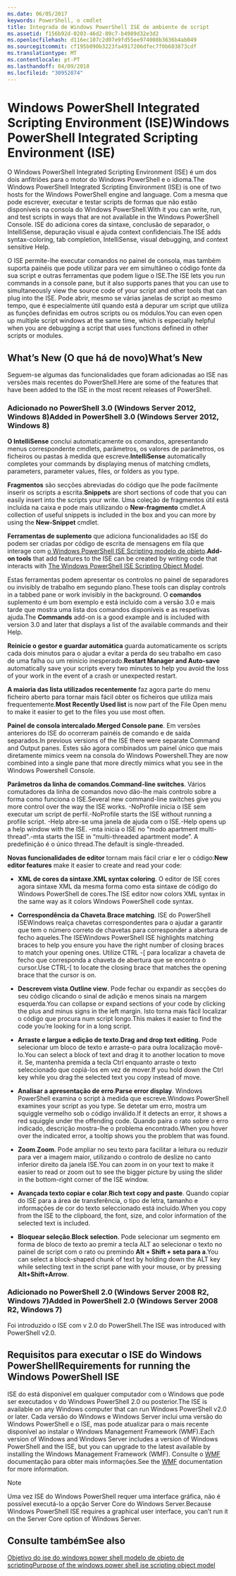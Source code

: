 ```yaml
---
ms.date: 06/05/2017
keywords: PowerShell, o cmdlet
title: Integrada de Windows PowerShell ISE de ambiente de script
ms.assetid: f156b92d-0203-46d2-89c7-b4989d32e3d2
ms.openlocfilehash: d116ec107c2d07e9fd55ee974008b3636b4ab049
ms.sourcegitcommit: cf195b090b3223fa4917206dfec7f0b603873cdf
ms.translationtype: MT
ms.contentlocale: pt-PT
ms.lasthandoff: 04/09/2018
ms.locfileid: "30952074"
---
```

# <a name="windows-powershell-integrated-scripting-environment-ise"></a><span data-ttu-id="6730d-103">Windows PowerShell Integrated Scripting Environment (ISE)</span><span class="sxs-lookup"><span data-stu-id="6730d-103">Windows PowerShell Integrated Scripting Environment (ISE)</span></span>

<span data-ttu-id="6730d-104">O Windows PowerShell Integrated Scripting Environment (ISE) é um dos dois anfitriões para o motor do Windows PowerShell e o idioma.</span><span class="sxs-lookup"><span data-stu-id="6730d-104">The Windows PowerShell Integrated Scripting Environment (ISE) is one of two hosts for the Windows PowerShell engine and language.</span></span> <span data-ttu-id="6730d-105">Com a mesma que pode escrever, executar e testar scripts de formas que não estão disponíveis na consola do Windows PowerShell.</span><span class="sxs-lookup"><span data-stu-id="6730d-105">With it you can write, run, and test scripts in ways that are not available in the Windows PowerShell Console.</span></span> <span data-ttu-id="6730d-106">ISE do adiciona cores da sintaxe, conclusão de separador, o IntelliSense, depuração visual e ajuda context confidenciais.</span><span class="sxs-lookup"><span data-stu-id="6730d-106">The ISE adds syntax-coloring, tab completion, IntelliSense, visual debugging, and context sensitive Help.</span></span>

<span data-ttu-id="6730d-107">O ISE permite-lhe executar comandos no painel de consola, mas também suporta painéis que pode utilizar para ver em simultâneo o código fonte da sua script e outras ferramentas que podem ligue o ISE.</span><span class="sxs-lookup"><span data-stu-id="6730d-107">The ISE lets you run commands in a console pane, but it also supports panes that you can use to simultaneously view the source code of your script and other tools that can plug into the ISE.</span></span> <span data-ttu-id="6730d-108">Pode abrir, mesmo se várias janelas de script ao mesmo tempo, que é especialmente útil quando está a depurar um script que utiliza as funções definidas em outros scripts ou os módulos.</span><span class="sxs-lookup"><span data-stu-id="6730d-108">You can even open up multiple script windows at the same time, which is especially helpful when you are debugging a script that uses functions defined in other scripts or modules.</span></span>

## <a name="whats-new"></a><span data-ttu-id="6730d-109">What’s New (O que há de novo)</span><span class="sxs-lookup"><span data-stu-id="6730d-109">What’s New</span></span>

<span data-ttu-id="6730d-110">Seguem-se algumas das funcionalidades que foram adicionadas ao ISE nas versões mais recentes do PowerShell.</span><span class="sxs-lookup"><span data-stu-id="6730d-110">Here are some of the features that have been added to the ISE in the most recent releases of PowerShell.</span></span>

### <a name="added-in-powershell-30-windows-server-2012-windows-8"></a><span data-ttu-id="6730d-111">Adicionado no PowerShell 3.0 (Windows Server 2012, Windows 8)</span><span class="sxs-lookup"><span data-stu-id="6730d-111">Added in PowerShell 3.0 (Windows Server 2012, Windows 8)</span></span>

<span data-ttu-id="6730d-112">**O IntelliSense** conclui automaticamente os comandos, apresentando menus correspondente cmdlets, parâmetros, os valores de parâmetros, os ficheiros ou pastas à medida que escreve.</span><span class="sxs-lookup"><span data-stu-id="6730d-112">**IntelliSense** automatically completes your commands by displaying menus of matching cmdlets, parameters, parameter values, files, or folders as you type.</span></span>

<span data-ttu-id="6730d-113">**Fragmentos** são secções abreviadas do código que lhe pode facilmente inserir os scripts a escrita.</span><span class="sxs-lookup"><span data-stu-id="6730d-113">**Snippets** are short sections of code that you can easily insert into the scripts your write.</span></span> <span data-ttu-id="6730d-114">Uma coleção de fragmentos útil está incluída na caixa e pode mais utilizando o **New-fragmento** cmdlet.</span><span class="sxs-lookup"><span data-stu-id="6730d-114">A collection of useful snippets is included in the box and you can more by using the **New-Snippet** cmdlet.</span></span>

<span data-ttu-id="6730d-115">**Ferramentas de suplemento** que adiciona funcionalidades ao ISE do podem ser criadas por código de escrita de mensagens em fila que interage com [o Windows PowerShell ISE Scripting modelo de objeto](../../core-powershell/ise/The-ISE-Object-Model-Hierarchy.md).</span><span class="sxs-lookup"><span data-stu-id="6730d-115">**Add-on tools** that add features to the ISE can be created by writing code that interacts with [The Windows PowerShell ISE Scripting Object Model](../../core-powershell/ise/The-ISE-Object-Model-Hierarchy.md).</span></span>

<span data-ttu-id="6730d-116">Estas ferramentas podem apresentar os controlos no painel de separadores ou invisibly de trabalho em segundo plano.</span><span class="sxs-lookup"><span data-stu-id="6730d-116">These tools can display controls in a tabbed pane or work invisibly in the background.</span></span> <span data-ttu-id="6730d-117">O **comandos** suplemento é um bom exemplo e está incluído com a versão 3.0 e mais tarde que mostra uma lista dos comandos disponíveis e as respetivas ajuda.</span><span class="sxs-lookup"><span data-stu-id="6730d-117">The **Commands** add-on is a good example and is included with version 3.0 and later that displays a list of the available commands and their Help.</span></span>

<span data-ttu-id="6730d-118">**Reinicie o gestor e guardar automática** guarda automaticamente os scripts cada dois minutos para o ajudar a evitar a perda do seu trabalho em caso de uma falha ou um reinício inesperado.</span><span class="sxs-lookup"><span data-stu-id="6730d-118">**Restart Manager and Auto-save** automatically save your scripts every two minutes to help you avoid the loss of your work in the event of a crash or unexpected restart.</span></span>

<span data-ttu-id="6730d-119">**A maioria das lista utilizados recentemente** faz agora parte do menu ficheiro aberto para tornar mais fácil obter os ficheiros que utiliza mais frequentemente.</span><span class="sxs-lookup"><span data-stu-id="6730d-119">**Most Recently Used list** is now part of the File Open menu to make it easier to get to the files you use most often.</span></span>

<span data-ttu-id="6730d-120">**Painel de consola intercalado**.</span><span class="sxs-lookup"><span data-stu-id="6730d-120">**Merged Console pane**.</span></span> <span data-ttu-id="6730d-121">Em versões anteriores do ISE do ocorreram painéis de comando e de saída separados.</span><span class="sxs-lookup"><span data-stu-id="6730d-121">In previous versions of the ISE there were separate Command and Output panes.</span></span> <span data-ttu-id="6730d-122">Estes são agora combinados um painel único que mais diretamente mimics veem na consola do Windows Powershell.</span><span class="sxs-lookup"><span data-stu-id="6730d-122">They are now combined into a single pane that more directly mimics what you see in the Windows Powershell Console.</span></span>

<span data-ttu-id="6730d-123">**Parâmetros da linha de comandos**.</span><span class="sxs-lookup"><span data-stu-id="6730d-123">**Command-line switches**.</span></span> <span data-ttu-id="6730d-124">Vários comutadores da linha de comandos novo dão-lhe mais controlo sobre a forma como funciona o ISE.</span><span class="sxs-lookup"><span data-stu-id="6730d-124">Several new command-line switches give you more control over the way the ISE works.</span></span> <span data-ttu-id="6730d-125">-NoProfile inicia o ISE sem executar um script de perfil.</span><span class="sxs-lookup"><span data-stu-id="6730d-125">-NoProfile starts the ISE without running a profile script.</span></span> <span data-ttu-id="6730d-126">-Help abre-se uma janela de ajuda com o ISE.</span><span class="sxs-lookup"><span data-stu-id="6730d-126">-Help opens up a help window with the ISE.</span></span> <span data-ttu-id="6730d-127">-mta inicia o ISE no "modo apartment multi-thread".</span><span class="sxs-lookup"><span data-stu-id="6730d-127">-mta starts the ISE in “multi-threaded apartment mode”.</span></span> <span data-ttu-id="6730d-128">A predefinição é o único thread.</span><span class="sxs-lookup"><span data-stu-id="6730d-128">The default is single-threaded.</span></span>

<span data-ttu-id="6730d-129">**Novas funcionalidades de editor** tornam mais fácil criar e ler o código:</span><span class="sxs-lookup"><span data-stu-id="6730d-129">**New editor features** make it easier to create and read your code:</span></span>

- <span data-ttu-id="6730d-130">**XML de cores da sintaxe**.</span><span class="sxs-lookup"><span data-stu-id="6730d-130">**XML syntax coloring**.</span></span> <span data-ttu-id="6730d-131">O editor de ISE cores agora sintaxe XML da mesma forma como esta sintaxe de código do Windows PowerShell de cores.</span><span class="sxs-lookup"><span data-stu-id="6730d-131">The ISE editor now colors XML syntax in the same way as it colors Windows PowerShell code syntax.</span></span>

- <span data-ttu-id="6730d-132">**Correspondência da Chaveta**.</span><span class="sxs-lookup"><span data-stu-id="6730d-132">**Brace matching**.</span></span> <span data-ttu-id="6730d-133">ISE do PowerShell ISEWindows realça chavetas correspondentes para o ajudar a garantir que tem o número correto de chavetas para corresponder a abertura de fecho aqueles.</span><span class="sxs-lookup"><span data-stu-id="6730d-133">The ISEWindows PowerShell ISE highlights matching braces to help you ensure you have the right number of closing braces to match your opening ones.</span></span> <span data-ttu-id="6730d-134">Utilize CTRL -\[ para localizar a chaveta de fecho que corresponda a chaveta de abertura que se encontra o cursor.</span><span class="sxs-lookup"><span data-stu-id="6730d-134">Use CTRL-\[ to locate the closing brace that matches the opening brace that the cursor is on.</span></span>

- <span data-ttu-id="6730d-135">**Descrevem vista**.</span><span class="sxs-lookup"><span data-stu-id="6730d-135">**Outline view**.</span></span> <span data-ttu-id="6730d-136">Pode fechar ou expandir as secções do seu código clicando o sinal de adição e menos sinais na margem esquerda.</span><span class="sxs-lookup"><span data-stu-id="6730d-136">You can collapse or expand sections of your code by clicking the plus and minus signs in the left margin.</span></span> <span data-ttu-id="6730d-137">Isto torna mais fácil localizar o código que procura num script longo.</span><span class="sxs-lookup"><span data-stu-id="6730d-137">This makes it easier to find the code you’re looking for in a long script.</span></span>

- <span data-ttu-id="6730d-138">**Arraste e largue a edição de texto**.</span><span class="sxs-lookup"><span data-stu-id="6730d-138">**Drag and drop text editing**.</span></span> <span data-ttu-id="6730d-139">Pode selecionar um bloco de texto e arraste-o para outra localização movê-lo.</span><span class="sxs-lookup"><span data-stu-id="6730d-139">You can select a block of text and drag it to another location to move it.</span></span> <span data-ttu-id="6730d-140">Se, mantenha premida a tecla Ctrl enquanto arraste o texto seleccionado que copiá-los em vez de mover.</span><span class="sxs-lookup"><span data-stu-id="6730d-140">If you hold down the Ctrl key while you drag the selected text you copy instead of move.</span></span>

- <span data-ttu-id="6730d-141">**Analisar a apresentação de erro**.</span><span class="sxs-lookup"><span data-stu-id="6730d-141">**Parse error display**.</span></span> <span data-ttu-id="6730d-142">Windows PowerShell examina o script à medida que escreve.</span><span class="sxs-lookup"><span data-stu-id="6730d-142">Windows PowerShell examines your script as you type.</span></span> <span data-ttu-id="6730d-143">Se detetar um erro, mostra um squiggle vermelho sob o código inválido.</span><span class="sxs-lookup"><span data-stu-id="6730d-143">If it detects an error, it shows a red squiggle under the offending code.</span></span> <span data-ttu-id="6730d-144">Quando paira o rato sobre o erro indicado, descrição mostra-lhe o problema encontrado.</span><span class="sxs-lookup"><span data-stu-id="6730d-144">When you hover over the indicated error, a tooltip shows you the problem that was found.</span></span>

- <span data-ttu-id="6730d-145">**Zoom**.</span><span class="sxs-lookup"><span data-stu-id="6730d-145">**Zoom**.</span></span> <span data-ttu-id="6730d-146">Pode ampliar no seu texto para facilitar a leitura ou reduzir para ver a imagem maior, utilizando o controlo de deslize no canto inferior direito da janela ISE.</span><span class="sxs-lookup"><span data-stu-id="6730d-146">You can zoom in on your text to make it easier to read or zoom out to see the bigger picture by using the slider in the bottom-right corner of the ISE window.</span></span>

- <span data-ttu-id="6730d-147">**Avançada texto copiar e colar**.</span><span class="sxs-lookup"><span data-stu-id="6730d-147">**Rich text copy and paste**.</span></span> <span data-ttu-id="6730d-148">Quando copiar do ISE para a área de transferência, o tipo de letra, tamanho e informações de cor do texto seleccionado está incluído.</span><span class="sxs-lookup"><span data-stu-id="6730d-148">When you copy from the ISE to the clipboard, the font, size, and color information of the selected text is included.</span></span>

- <span data-ttu-id="6730d-149">**Bloquear seleção**.</span><span class="sxs-lookup"><span data-stu-id="6730d-149">**Block selection**.</span></span> <span data-ttu-id="6730d-150">Pode selecionar um segmento em forma de bloco de texto ao premir a tecla ALT ao selecionar o texto no painel de script com o rato ou premindo **Alt + Shift + seta para a**.</span><span class="sxs-lookup"><span data-stu-id="6730d-150">You can select a block-shaped chunk of text by holding down the ALT key while selecting text in the script pane with your mouse, or by pressing **Alt+Shift+Arrow**.</span></span>

### <a name="added-in-powershell-20-windows-server-2008-r2-windows-7"></a><span data-ttu-id="6730d-151">Adicionado no PowerShell 2.0 (Windows Server 2008 R2, Windows 7)</span><span class="sxs-lookup"><span data-stu-id="6730d-151">Added in PowerShell 2.0 (Windows Server 2008 R2, Windows 7)</span></span>

<span data-ttu-id="6730d-152">Foi introduzido o ISE com v 2.0 do PowerShell.</span><span class="sxs-lookup"><span data-stu-id="6730d-152">The ISE was introduced with PowerShell v2.0.</span></span>

## <a name="requirements-for-running-the-windows-powershell-ise"></a><span data-ttu-id="6730d-153">Requisitos para executar o ISE do Windows PowerShell</span><span class="sxs-lookup"><span data-stu-id="6730d-153">Requirements for running the Windows PowerShell ISE</span></span>

<span data-ttu-id="6730d-154">ISE do está disponível em qualquer computador com o Windows que pode ser executados v do Windows PowerShell 2.0 ou posterior.</span><span class="sxs-lookup"><span data-stu-id="6730d-154">The ISE is available on any Windows computer that can run Windows PowerShell v2.0 or later.</span></span> <span data-ttu-id="6730d-155">Cada versão do Windows e Windows Server inclui uma versão do Windows PowerShell e o ISE, mas pode atualizar para o mais recente disponível ao instalar o Windows Management Framework (WMF).</span><span class="sxs-lookup"><span data-stu-id="6730d-155">Each version of Windows and Windows Server includes a version of Windows PowerShell and the ISE, but you can upgrade to the latest available by installing the Windows Management Framework (WMF).</span></span> <span data-ttu-id="6730d-156">Consulte o [WMF](/powershell/wmf/readme) documentação para obter mais informações.</span><span class="sxs-lookup"><span data-stu-id="6730d-156">See the [WMF](/powershell/wmf/readme) documentation for more information.</span></span>

> [!NOTE]
> <span data-ttu-id="6730d-157">Uma vez ISE do Windows PowerShell requer uma interface gráfica, não é possível executá-lo a opção Server Core do Windows Server.</span><span class="sxs-lookup"><span data-stu-id="6730d-157">Because Windows PowerShell ISE requires a graphical user interface, you can’t run it on the Server Core option of Windows Server.</span></span>

## <a name="see-also"></a><span data-ttu-id="6730d-158">Consulte também</span><span class="sxs-lookup"><span data-stu-id="6730d-158">See also</span></span>

[<span data-ttu-id="6730d-159">Objetivo do ise do windows power shell modelo de objeto de scripting</span><span class="sxs-lookup"><span data-stu-id="6730d-159">Purpose of the windows power shell ise scripting object model</span></span>](../../core-powershell/ise/Purpose-of-the-Windows-PowerShell-ISE-Scripting-Object-Model.md)